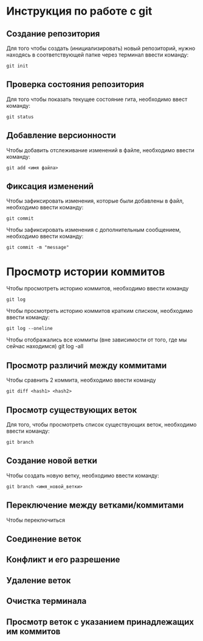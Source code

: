 # **Инструкция по работе с git**

## Создание репозитория

Для того чтобы создать (инициализировать) новый репозиторий, нужно находясь в соответствующей папке через терминал ввести команду:

    git init

## Проверка состояния репозитория

Для того чтобы показать текущее состояние гита, необходимо ввест команду:

    git status

## Добавление версионности

Чтобы добавить отслеживание изменений в файле, необходимо ввести команду:

    git add <имя файла>

## Фиксация изменений

Чтобы зафиксировать изменения, которые были добавлены в файл, необходимо ввести команду:

    git commit

Чтобы зафиксировать изменения с дополнительным сообщением, необходимо ввести команду:

    git commit -m "message"

# Просмотр истории коммитов

Чтобы просмотреть историю коммитов, необходимо ввести команду

    git log

Чтобы просмотреть историю коммитов кратким списком, необходимо ввести команду:

    git log --oneline

Чтобы отображались все коммиты (вне зависимости от того, где мы сейчас находимся)
    git log -all

## Просмотр различий между коммитами

Чтобы сравнить 2 коммита, необходимо ввести команду

    git diff <hash1> <hash2>

## Просмотр существующих веток

Для того, чтобы просмотреть список существующих веток, необходимо ввести команду: 

    git branch

## Создание новой ветки

Чтобы создать новую ветку, необходимо ввести команду:

    git branch <имя_новой_ветки>

## Переключение между ветками/коммитами

Чтобы переключиться

## Соединение веток

## Конфликт и его разрешение

## Удаление веток

## Очистка терминала

## Просмотр веток с указанием принадлежащих им коммитов